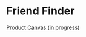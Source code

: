 # Friend Finder

[Product Canvas (in progress)](https://docs.google.com/document/d/1-Y2egy4IDYZn3PlwX_zHYeocib-_4leXuy7-syoxVuk/edit?usp=sharing)
